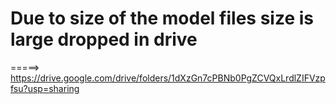 # Due to size of the model files size is large dropped in drive
=====> https://drive.google.com/drive/folders/1dXzGn7cPBNb0PgZCVQxLrdlZIFVzpfsu?usp=sharing
